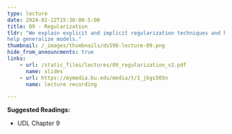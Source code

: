 ```yaml
---
type: lecture
date: 2024-02-22T15:30:00-5:00
title: 09 - Regularization
tldr: "We explain explicit and implicit regularization techniques and how they
help generalize models."
thumbnail: /_images/thumbnails/ds598-lecture-09.png
hide_from_announcments: true
links: 
    - url: /static_files/lectures/09_regularization_v2.pdf
      name: slides
    - url: https://mymedia.bu.edu/media/t/1_jkgs505n
      name: lecture recording

---
```

**Suggested Readings:**
- UDL Chapter 9
